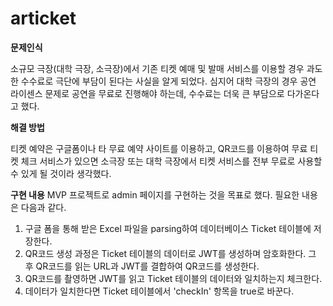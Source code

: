 # articket
**문제인식**

 소규모 극장(대학 극장, 소극장)에서 기존 티켓 예매 및 발매 서비스를 이용할 경우 과도한 수수료로 극단에 부담이 된다는 사실을 알게 되었다. 심지어 대학 극장의 경우 공연 라이센스 문제로 공연을 무료로 진행해야 하는데, 수수료는 더욱 큰 부담으로 다가온다고 했다.

**해결 방법**

 티켓 예약은 구글폼이나 타 무료 예약 사이트를 이용하고, QR코드를 이용하여 무료 티켓 체크 서비스가 있으면 소극장 또는 대학 극장에서 티켓 서비스를 전부 무료로 사용할 수 있게 될 것이라 생각했다.
 
 **구현 내용**
  MVP 프로젝트로 admin 페이지를 구현하는 것을 목표로 했다. 필요한 내용은 다음과 같다.
1. 구글 폼을 통해 받은 Excel 파일을 parsing하여 데이터베이스 Ticket 테이블에 저장한다.
2. QR코드 생성 과정은 Ticket 테이블의 데이터로 JWT를 생성하며 암호화한다. 그 후 QR코드를 읽는 URL과 JWT를 결합하여 QR코드를 생성한다.
3. QR코드를 촬영하면 JWT를 읽고 Ticket 테이블의 데이터와 일치하는지 체크한다.
4. 데이터가 일치한다면 Ticket 테이블에서 'checkIn' 항목을 true로 바꾼다.
